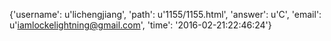 {'username': u'lichengjiang', 'path': u'1155/1155.html', 'answer': u'C', 'email': u'iamlockelightning@gmail.com', 'time': '2016-02-21:22:46:24'}